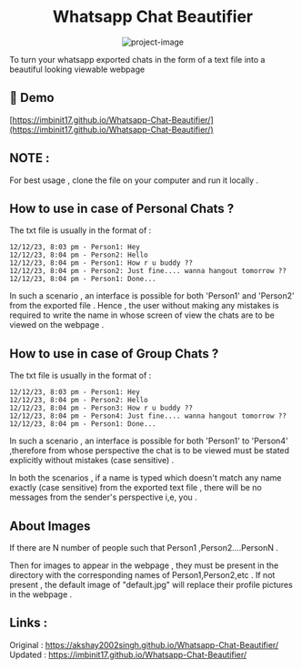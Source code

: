 <h1 align="center" id="title">Whatsapp Chat Beautifier</h1>

<p align="center"><img src="https://socialify.git.ci/imbinit17/Whatsapp-Chat-Beautifier/image?font=Raleway&amp;language=1&amp;name=1&amp;owner=1&amp;pattern=Formal%20Invitation&amp;stargazers=1&amp;theme=Dark" alt="project-image"></p>

<p id="description">To turn your whatsapp exported chats in the form of a text file into a beautiful looking viewable webpage</p>

<h2>🚀 Demo</h2>

[https://imbinit17.github.io/Whatsapp-Chat-Beautifier/](https://imbinit17.github.io/Whatsapp-Chat-Beautifier/)

## NOTE : 
For best usage , clone the file on your computer and run it locally .

<h2>How to use in case of Personal Chats ?</h2>

The txt file is usually in the format of : 
```
12/12/23, 8:03 pm - Person1: Hey
12/12/23, 8:04 pm - Person2: Hello
12/12/23, 8:04 pm - Person1: How r u buddy ?? 
12/12/23, 8:04 pm - Person2: Just fine.... wanna hangout tomorrow ??
12/12/23, 8:04 pm - Person1: Done...
```


In such a scenario , an interface is possible for both 'Person1' and 'Person2' from the exported file . Hence , the user without making any mistakes is required to write the name in whose screen of view the chats are to be viewed on the webpage .

<h2>How to use in case of Group Chats ?</h2>

The txt file is usually in the format of : 
```
12/12/23, 8:03 pm - Person1: Hey
12/12/23, 8:04 pm - Person2: Hello
12/12/23, 8:04 pm - Person3: How r u buddy ?? 
12/12/23, 8:04 pm - Person4: Just fine.... wanna hangout tomorrow ??
12/12/23, 8:04 pm - Person1: Done...
```


In such a scenario , an interface is possible for both 'Person1' to 'Person4' ,therefore from whose perspective the chat is to be viewed must be stated explicitly without mistakes (case sensitive) .

In both the scenarios , if a name is typed which doesn't match any name exactly (case sensitive) from the exported text file , there will be no messages from the sender's perspective i,e, you .

<h2>About Images</h2>

If there are N number of people such that Person1 ,Person2....PersonN .

Then for images to appear in the webpage , they must be present in the directory with the corresponding names of Person1,Person2,etc . If not present , the default image of "default.jpg" will replace their profile pictures in the webpage .

## Links :
Original : https://akshay2002singh.github.io/Whatsapp-Chat-Beautifier/  <br>
Updated : https://imbinit17.github.io/Whatsapp-Chat-Beautifier/ 
 
